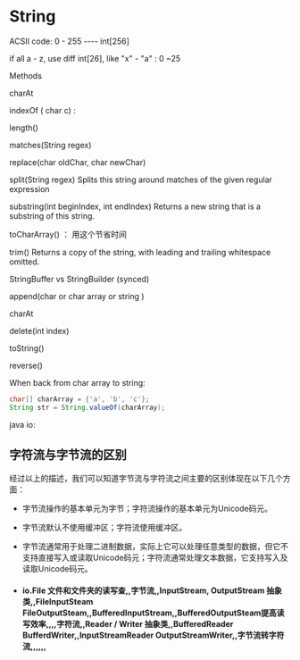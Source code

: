 # String	

ACSII code: 0 - 255 ---- int[256]

if all a - z, use diff int[26], like "x" - "a" : 0 ~25

Methods

charAt

indexOf ( char c)  :

length()

matches(String regex)

replace(char oldChar, char newChar)



split(String regex)
Splits this string around matches of the given regular expression



substring(int beginIndex, int endIndex)
Returns a new string that is a substring of this string.



toCharArray() ： 用这个节省时间



trim()
Returns a copy of the string, with leading and trailing whitespace omitted.



StringBuffer vs StringBuilder (synced)

append(char or char array or string )

charAt

delete(int index)

toString()

reverse()



When back from char array to string:

```java
char[] charArray = {'a', 'b', 'c'};
String str = String.valueOf(charArray);
```


java io:

## 字符流与字节流的区别

经过以上的描述，我们可以知道字节流与字符流之间主要的区别体现在以下几个方面：

- 字节流操作的基本单元为字节；字符流操作的基本单元为Unicode码元。

- 字节流默认不使用缓冲区；字符流使用缓冲区。

- 字节流通常用于处理二进制数据，实际上它可以处理任意类型的数据，但它不支持直接写入或读取Unicode码元；字符流通常处理文本数据，它支持写入及读取Unicode码元。

- #### io.File 文件和文件夹的读写查,,字节流,,InputStream, OutputStream 抽象类,,FileInputSteam FileOutputSteam,,BufferedInputStream,,BufferedOutputSteam提高读写效率,,​,,字符流,,Reader / Writer 抽象类,,BufferedReader BufferdWriter,,InputStreamReader OutputStreamWriter,,字节流转字符流,,​,,​,,​